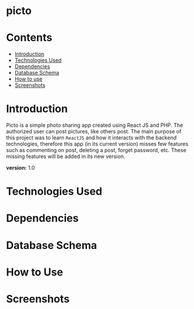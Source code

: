 # picto

# Contents
* [Introduction](#introduction)
* [Technologies Used](#technologies-used)
* [Dependencies](#dependencies)
* [Database Schema](#database-schema)
* [How to use](#how-to-use)
* [Screenshots](#screenshots)

# Introduction

Picto is a simple photo sharing app created using React JS and PHP. The authorized user can post pictures, like others post.
The main purpose of this project was to learn ```ReactJS``` and how it interacts with the backend technologies, therefore this app (in its current version) misses few features such as  commenting on post, deleting a post, forget password, etc. These missing features will be added in its new version.

**version:** 1.0

# Technologies Used

# Dependencies

# Database Schema

# How to Use

# Screenshots

